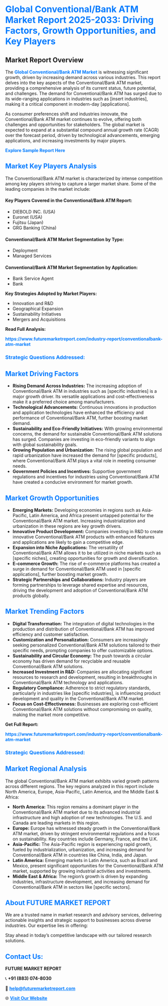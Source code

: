 <h1 style="color: #007BFF;">Global Conventional/Bank ATM Market Report 2025-2033: Driving Factors, Growth Opportunities, and Key Players</h1>

<section id="overview">
<h2>Market Report Overview</h2>
<p>The <a href="https://www.futuremarketreport.com/industry-report/conventionalbank-atm-market" style="color: #007BFF; text-decoration: none;"><strong>Global Conventional/Bank ATM Market</strong></a> is witnessing significant growth, driven by increasing demand across various industries. This report delves into the key aspects of the Conventional/Bank ATM market, providing a comprehensive analysis of its current status, future potential, and challenges. The demand for Conventional/Bank ATM has surged due to its wide-ranging applications in industries such as [insert industries], making it a critical component in modern-day [applications].</p>
<p>As consumer preferences shift and industries innovate, the Conventional/Bank ATM market continues to evolve, offering both challenges and opportunities for stakeholders. The global market is expected to expand at a substantial compound annual growth rate (CAGR) over the forecast period, driven by technological advancements, emerging applications, and increasing investments by major players.</p>
</section>

<section id="overview">
<p><a href="https://www.futuremarketreport.com/request-sample/reportId=37257" style="color: #007BFF; text-decoration: none;"><strong>Explore Sample Report Here</strong></a></p>
</section>

<section id="key-players">
<h2 style="color: #007BFF;">Market Key Players Analysis</h2>
<p>The Conventional/Bank ATM market is characterized by intense competition among key players striving to capture a larger market share. Some of the leading companies in the market include:</p>
<h4>Key Players Covered in the Conventional/Bank ATM Report:</h4>
<ul><li>DIEBOLD INC. (USA)</li><li>Euronet (USA)</li><li>Fujitsu (Japan)</li><li>GRG Banking (China)</li></ul>
<h4>Conventional/Bank ATM Market Segmentation by Type:</h4>
<ul><li>Deployment</li><li>Managed Services</li></ul>

<h4>Conventional/Bank ATM Market Segmentation by Application:</h4>
<ul><li>Bank Service Agent</li><li>Bank</li></ul>
<p><strong>Key Strategies Adopted by Market Players:</strong></p>
<ul>
<li>Innovation and R&D</li>
<li>Geographical Expansion</li>
<li>Sustainability Initiatives</li>
<li>Mergers and Acquisitions</li>
</ul>
</section>

<section>
<p><strong>Read Full Analysis: </strong></p><a href="https://www.futuremarketreport.com/industry-report/conventionalbank-atm-market" style="color: #007BFF; text-decoration: none;"><strong>https://www.futuremarketreport.com/industry-report/conventionalbank-atm-market</strong></a>
<h3 style="color: #007BFF;">Strategic Questions Addressed:</h3>
</section>

<section id="driving-factors">
<h2 style="color: #007BFF;">Market Driving Factors</h2>
<ul>
<li><strong>Rising Demand Across Industries:</strong> The increasing adoption of Conventional/Bank ATM in industries such as [specific industries] is a major growth driver. Its versatile applications and cost-effectiveness make it a preferred choice among manufacturers.</li>
<li><strong>Technological Advancements:</strong> Continuous innovations in production and application technologies have enhanced the efficiency and performance of Conventional/Bank ATM, further boosting market demand.</li>
<li><strong>Sustainability and Eco-Friendly Initiatives:</strong> With growing environmental concerns, the demand for sustainable Conventional/Bank ATM solutions has surged. Companies are investing in eco-friendly variants to align with global sustainability goals.</li>
<li><strong>Growing Population and Urbanization:</strong> The rising global population and rapid urbanization have increased the demand for [specific products], where Conventional/Bank ATM plays a vital role in meeting consumer needs.</li>
<li><strong>Government Policies and Incentives:</strong> Supportive government regulations and incentives for industries using Conventional/Bank ATM have created a conducive environment for market growth.</li>
</ul>
</section>

<section id="growth-opportunities">
<h2 style="color: #007BFF;">Market Growth Opportunities</h2>
<ul>
<li><strong>Emerging Markets:</strong> Developing economies in regions such as Asia-Pacific, Latin America, and Africa present untapped potential for the Conventional/Bank ATM market. Increasing industrialization and urbanization in these regions are key growth drivers.</li>
<li><strong>Innovative Product Development:</strong> Companies investing in R&D to create innovative Conventional/Bank ATM products with enhanced features and applications are likely to gain a competitive edge.</li>
<li><strong>Expansion into Niche Applications:</strong> The versatility of Conventional/Bank ATM allows it to be utilized in niche markets such as [specific niches], creating opportunities for growth and diversification.</li>
<li><strong>E-commerce Growth:</strong> The rise of e-commerce platforms has created a surge in demand for Conventional/Bank ATM used in [specific applications], further boosting market growth.</li>
<li><strong>Strategic Partnerships and Collaborations:</strong> Industry players are forming partnerships to leverage shared expertise and resources, driving the development and adoption of Conventional/Bank ATM products globally.</li>
</ul>
</section>

<section id="trending-factors">
<h2 style="color: #007BFF;">Market Trending Factors</h2>
<ul>
<li><strong>Digital Transformation:</strong> The integration of digital technologies in the production and distribution of Conventional/Bank ATM has improved efficiency and customer satisfaction.</li>
<li><strong>Customization and Personalization:</strong> Consumers are increasingly seeking personalized Conventional/Bank ATM solutions tailored to their specific needs, prompting companies to offer customizable options.</li>
<li><strong>Sustainability and Circular Economy:</strong> The push towards a circular economy has driven demand for recyclable and reusable Conventional/Bank ATM solutions.</li>
<li><strong>Increased Investment in R&D:</strong> Companies are allocating significant resources to research and development, resulting in breakthroughs in Conventional/Bank ATM technology and applications.</li>
<li><strong>Regulatory Compliance:</strong> Adherence to strict regulatory standards, particularly in industries like [specific industries], is influencing product development and quality in the Conventional/Bank ATM market.</li>
<li><strong>Focus on Cost-Effectiveness:</strong> Businesses are exploring cost-efficient Conventional/Bank ATM solutions without compromising on quality, making the market more competitive.</li>
</ul>
</section>

<section>
<p><strong>Get Full Report: </strong></p><a href="https://www.futuremarketreport.com/industry-report/conventionalbank-atm-market" style="color: #007BFF; text-decoration: none;"><strong>https://www.futuremarketreport.com/industry-report/conventionalbank-atm-market</strong></a>
<h3 style="color: #007BFF;">Strategic Questions Addressed:</h3>
</section>


<section id="regional-analysis">
<h2 style="color: #007BFF;">Market Regional Analysis</h2>
<p>The global Conventional/Bank ATM market exhibits varied growth patterns across different regions. The key regions analyzed in this report include North America, Europe, Asia-Pacific, Latin America, and the Middle East & Africa:</p>
<ul>
<li><strong>North America:</strong> This region remains a dominant player in the Conventional/Bank ATM market due to its advanced industrial infrastructure and high adoption of new technologies. The U.S. and Canada are leading markets in this region.</li>
<li><strong>Europe:</strong> Europe has witnessed steady growth in the Conventional/Bank ATM market, driven by stringent environmental regulations and a focus on sustainability. Key countries include Germany, France, and the U.K.</li>
<li><strong>Asia-Pacific:</strong> The Asia-Pacific region is experiencing rapid growth, fueled by industrialization, urbanization, and increasing demand for Conventional/Bank ATM in countries like China, India, and Japan.</li>
<li><strong>Latin America:</strong> Emerging markets in Latin America, such as Brazil and Mexico, present significant opportunities for the Conventional/Bank ATM market, supported by growing industrial activities and investments.</li>
<li><strong>Middle East & Africa:</strong> The region’s growth is driven by expanding industries, infrastructure development, and increasing demand for Conventional/Bank ATM in sectors like [specific sectors].</li>
</ul>
</section>

<footer>
<h2 style="color: #007BFF;">About FUTURE MARKET REPORT</h2>
<p>We are a trusted name in market research and advisory services, delivering actionable insights and strategic support to businesses across diverse industries. Our expertise lies in offering:</p>

<p>Stay ahead in today’s competitive landscape with our tailored research solutions.</p>

<h2 style="color: #007BFF;">Contact Us:</h2>
<p><strong>FUTURE MARKET REPORT</strong></p>
<p>📞 <strong>+91 (883) 074-8030</strong></p>
<p>📧 <strong><a href="mailto:help@futuremarketreport.com" style="color: #007BFF;">help@futuremarketreport.com</a></strong></p>
<p>🌐 <strong><a href="https://www.futuremarketreport.com/" style="color: #007BFF;">Visit Our Website</a></strong></p>
</footer>